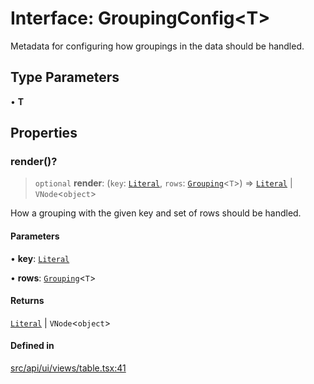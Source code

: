 # Interface: GroupingConfig\<T\>

Metadata for configuring how groupings in the data should be handled.

## Type Parameters

• **T**

## Properties

### render()?

> `optional` **render**: (`key`: [`Literal`](../../expressions/type-aliases/Literal.md), `rows`: [`Grouping`](../../expressions/type-aliases/Grouping.md)\<`T`\>) => [`Literal`](../../expressions/type-aliases/Literal.md) \| `VNode`\<`object`\>

How a grouping with the given key and set of rows should be handled.

#### Parameters

• **key**: [`Literal`](../../expressions/type-aliases/Literal.md)

• **rows**: [`Grouping`](../../expressions/type-aliases/Grouping.md)\<`T`\>

#### Returns

[`Literal`](../../expressions/type-aliases/Literal.md) \| `VNode`\<`object`\>

#### Defined in

[src/api/ui/views/table.tsx:41](https://github.com/GamerGirlandCo/datacore/blob/7f32893e5430e552f1b1164e828ac7a411d6e24f/src/api/ui/views/table.tsx#L41)
